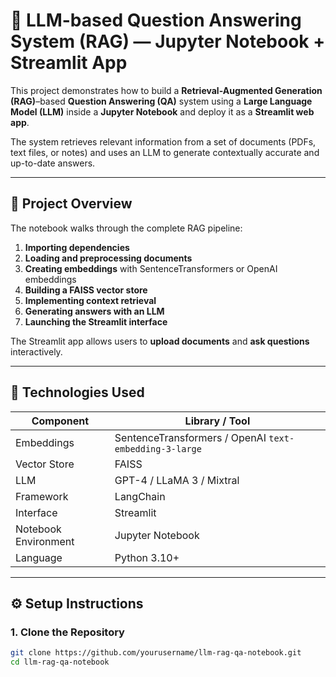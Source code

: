 # 🧠 LLM-based Question Answering System (RAG) — Jupyter Notebook + Streamlit App

This project demonstrates how to build a **Retrieval-Augmented Generation (RAG)**–based **Question Answering (QA)** system using a **Large Language Model (LLM)** inside a **Jupyter Notebook** and deploy it as a **Streamlit web app**.

The system retrieves relevant information from a set of documents (PDFs, text files, or notes) and uses an LLM to generate contextually accurate and up-to-date answers.

---

## 📘 Project Overview

The notebook walks through the complete RAG pipeline:
1. **Importing dependencies**
2. **Loading and preprocessing documents**
3. **Creating embeddings** with SentenceTransformers or OpenAI embeddings  
4. **Building a FAISS vector store**
5. **Implementing context retrieval**
6. **Generating answers with an LLM**
7. **Launching the Streamlit interface**

The Streamlit app allows users to **upload documents** and **ask questions** interactively.

---

## 🧩 Technologies Used

| Component | Library / Tool |
|------------|----------------|
| Embeddings | SentenceTransformers / OpenAI `text-embedding-3-large` |
| Vector Store | FAISS |
| LLM | GPT-4 / LLaMA 3 / Mixtral |
| Framework | LangChain |
| Interface | Streamlit |
| Notebook Environment | Jupyter Notebook |
| Language | Python 3.10+ |

---

## ⚙️ Setup Instructions

### 1. Clone the Repository
```bash
git clone https://github.com/yourusername/llm-rag-qa-notebook.git
cd llm-rag-qa-notebook
